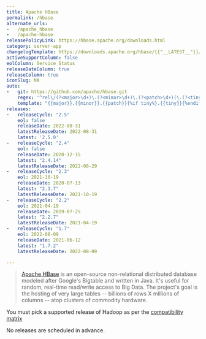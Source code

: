 ```yaml
---
title: Apache HBase
permalink: /hbase
alternate_urls:
-   /apache_hbase
-   /apache-hbase
releasePolicyLink: https://hbase.apache.org/downloads.html
category: server-app
changelogTemplate: https://downloads.apache.org/hbase/{{"__LATEST__"}}/CHANGES.md
activeSupportColumn: false
eolColumn: Service Status
releaseDateColumn: true
releaseColumn: true
iconSlug: NA
auto:
-   git: https://github.com/apache/hbase.git
    regex: '^rel\/(?<major>\d+)\.(?<minor>\d+)\.(?<patch>\d+)(\.(?<tiny>\d+))?$'
    template: "{{major}}.{{minor}}.{{patch}}{%if tiny%}.{{tiny}}{%endif%}"
releases:
-   releaseCycle: "2.5"
    eol: false
    releaseDate: 2022-08-31
    latestReleaseDate: 2022-08-31
    latest: '2.5.0'
-   releaseCycle: "2.4"
    eol: false
    releaseDate: 2020-12-15
    latest: "2.4.14"
    latestReleaseDate: 2022-08-29
-   releaseCycle: "2.3"
    eol: 2021-10-19
    releaseDate: 2020-07-13
    latest: "2.3.7"
    latestReleaseDate: 2021-10-19
-   releaseCycle: "2.2"
    eol: 2021-04-19
    releaseDate: 2019-07-25
    latest: "2.2.7"
    latestReleaseDate: 2021-04-19
-   releaseCycle: "1.7"
    eol: 2022-08-09
    releaseDate: 2021-06-12
    latest: "1.7.2"
    latestReleaseDate: 2022-08-09

---
```


> [Apache HBase](https://hbase.apache.org/) is an open-source non-relational distributed database modeled after Google's Bigtable and written in Java. It's useful for random, real-time read/write access to Big Data. The project's goal is the hosting of very large tables -- billions of rows X millions of columns -- atop clusters of commodity hardware.

You must pick a supported release of Hadoop as per the [compatibility matrix](https://hbase.apache.org/book.html#hadoop)

No releases are scheduled in advance.
